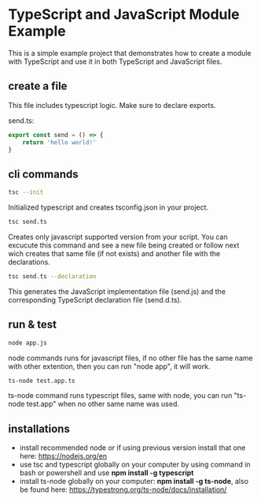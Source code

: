 # TypeScript and JavaScript Module Example

This is a simple example project that demonstrates how to create a module with TypeScript and use it in both TypeScript and JavaScript files.

## create a file
This file includes typescript logic. Make sure to declare exports.

send.ts:
```typescript
export const send = () => {
    return 'hello world!'
}
```
## cli commands
```bash
tsc --init
```
Initialized typescript and creates tsconfig.json in your project.
```bash
tsc send.ts
```
Creates only javascript supported version from your script. You can excucute this command and see a new file being created or follow next wich creates that same file (if not exists) and another file with the declarations.
```bash
tsc send.ts --declaration
```
This generates the JavaScript implementation file (send.js) and the corresponding TypeScript declaration file (send.d.ts).

## run & test
```bash
node app.js
```
node commands runs for javascript files, if no other file has the same name with other extention, then you can run "node app", it will work.
```bash
ts-node test.app.ts
```
ts-node command runs typescript files, same with node, you can run "ts-node test.app" when no other same name was used.
## installations
- install recommended node or if using previous version install that one here: https://nodejs.org/en
- use tsc and typescript globally on your computer by using command in bash or powershell and use **npm install -g typescript**
- install ts-node globally on your computer: **npm install -g ts-node**, also be found here: https://typestrong.org/ts-node/docs/installation/
